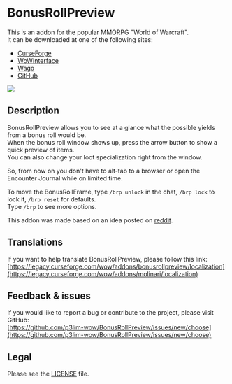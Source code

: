 # BonusRollPreview

This is an addon for the popular MMORPG "World of Warcraft".  
It can be downloaded at one of the following sites:

- [CurseForge](https://www.curseforge.com/wow/addons/bonusrollpreview)
- [WoWInterface](https://wowinterface.com/downloads/info22213)
- [Wago](https://addons.wago.io/addons/bonusrollpreview)
- [GitHub](https://github.com/p3lim-wow/BonusRollPreview/releases)

[![](https://shields.io/badge/github_sponsors-support_development-red?logo=github&style=for-the-badge)](https://github.com/sponsors/p3lim)

## Description

BonusRollPreview allows you to see at a glance what the possible yields from a bonus roll would be.  
When the bonus roll window shows up, press the arrow button to show a quick preview of items.  
You can also change your loot specialization right from the window.

So, from now on you don't have to alt-tab to a browser or open the Encounter Journal while on limited time.

To move the BonusRollFrame, type `/brp unlock` in the chat, `/brp lock` to lock it, `/brp reset` for defaults.  
Type `/brp` to see more options.

This addon was made based on an idea posted on [reddit](//reddit.com/r/wow/comments/1b79zj/addon_idea_after_you_killed_a_boss_you_will_see_a/).

## Translations

If you want to help translate BonusRollPreview, please follow this link:  
[https://legacy.curseforge.com/wow/addons/bonusrollpreview/localization](https://legacy.curseforge.com/wow/addons/molinari/localization)

## Feedback & issues

If you would like to report a bug or contribute to the project, please visit GitHub:  
[https://github.com/p3lim-wow/BonusRollPreview/issues/new/choose](https://github.com/p3lim-wow/BonusRollPreview/issues/new/choose)

## Legal

Please see the [LICENSE](https://github.com/p3lim-wow/BonusRollPreview/blob/master/LICENSE.txt) file.
